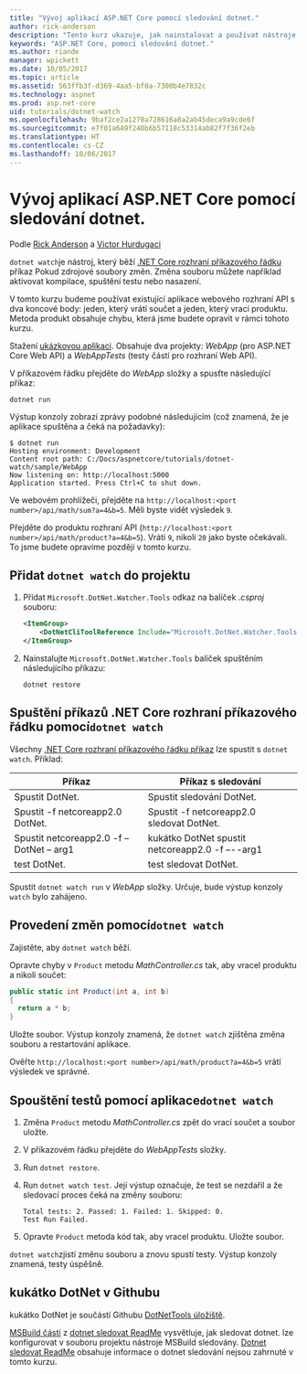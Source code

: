 ```yaml
---
title: "Vývoj aplikací ASP.NET Core pomocí sledování dotnet."
author: rick-anderson
description: "Tento kurz ukazuje, jak nainstalovat a používat nástroje sledovacích procesů (dotnet kukátko) souborů .NET Core CLI v aplikaci ASP.NET Core."
keywords: "ASP.NET Core, pomocí sledování dotnet."
ms.author: riande
manager: wpickett
ms.date: 10/05/2017
ms.topic: article
ms.assetid: 563ffb3f-d369-4aa5-bf0a-7300b4e7832c
ms.technology: aspnet
ms.prod: asp.net-core
uid: tutorials/dotnet-watch
ms.openlocfilehash: 9baf2ce2a1270a728616a8a2ab45deca9a9cde6f
ms.sourcegitcommit: e7f01a649f240b6b57118c53314ab82f7f36f2eb
ms.translationtype: HT
ms.contentlocale: cs-CZ
ms.lasthandoff: 10/06/2017
---
```

# <a name="developing-aspnet-core-apps-using-dotnet-watch"></a>Vývoj aplikací ASP.NET Core pomocí sledování dotnet.

Podle [Rick Anderson](https://twitter.com/RickAndMSFT) a [Victor Hurdugaci](https://twitter.com/victorhurdugaci)

`dotnet watch`je nástroj, který běží [.NET Core rozhraní příkazového řádku](/dotnet/core/tools) příkaz Pokud zdrojové soubory změn. Změna souboru můžete například aktivovat kompilace, spuštění testu nebo nasazení.

V tomto kurzu budeme používat existující aplikace webového rozhraní API s dva koncové body: jeden, který vrátí součet a jeden, který vrací produktu. Metoda produkt obsahuje chybu, která jsme budete opravit v rámci tohoto kurzu.

Stažení [ukázkovou aplikaci](https://github.com/aspnet/Docs/tree/master/aspnetcore/tutorials/dotnet-watch/sample). Obsahuje dva projekty: *WebApp* (pro ASP.NET Core Web API) a *WebAppTests* (testy částí pro rozhraní Web API).

V příkazovém řádku přejděte do *WebApp* složky a spusťte následující příkaz:

```console
dotnet run
```

Výstup konzoly zobrazí zprávy podobné následujícím (což znamená, že je aplikace spuštěna a čeká na požadavky):

```console
$ dotnet run
Hosting environment: Development
Content root path: C:/Docs/aspnetcore/tutorials/dotnet-watch/sample/WebApp
Now listening on: http://localhost:5000
Application started. Press Ctrl+C to shut down.
```

Ve webovém prohlížeči, přejděte na `http://localhost:<port number>/api/math/sum?a=4&b=5`. Měli byste vidět výsledek `9`.

Přejděte do produktu rozhraní API (`http://localhost:<port number>/api/math/product?a=4&b=5`). Vrátí `9`, nikoli `20` jako byste očekávali. To jsme budete opravíme později v tomto kurzu.

## <a name="add-dotnet-watch-to-a-project"></a>Přidat `dotnet watch` do projektu

1. Přidat `Microsoft.DotNet.Watcher.Tools` odkaz na balíček *.csproj* souboru:

    ```xml
    <ItemGroup>
        <DotNetCliToolReference Include="Microsoft.DotNet.Watcher.Tools" Version="2.0.0" />
    </ItemGroup> 
    ```

1. Nainstalujte `Microsoft.DotNet.Watcher.Tools` balíček spuštěním následujícího příkazu:
    
    ```console
    dotnet restore
    ```

## <a name="running-net-core-cli-commands-using-dotnet-watch"></a>Spuštění příkazů .NET Core rozhraní příkazového řádku pomocí`dotnet watch`

Všechny [.NET Core rozhraní příkazového řádku příkaz](/dotnet/core/tools#cli-commands) lze spustit s `dotnet watch`. Příklad:

| Příkaz | Příkaz s sledování |
| ---- | ----- |
| Spustit DotNet. | Spustit sledování DotNet. |
| Spustit -f netcoreapp2.0 DotNet. | Spustit -f netcoreapp2.0 sledovat DotNet. |
| Spustit netcoreapp2.0 -f – DotNet – arg1 | kukátko DotNet spustit netcoreapp2.0 -f –--arg1 |
| test DotNet. | test sledovat DotNet. |

Spustit `dotnet watch run` v *WebApp* složky. Určuje, bude výstup konzoly `watch` bylo zahájeno.

## <a name="making-changes-with-dotnet-watch"></a>Provedení změn pomocí`dotnet watch`

Zajistěte, aby `dotnet watch` běží.

Opravte chyby v `Product` metodu *MathController.cs* tak, aby vracel produktu a nikoli součet:

```csharp
public static int Product(int a, int b)
{
  return a * b;
} 
```

Uložte soubor. Výstup konzoly znamená, že `dotnet watch` zjištěna změna souboru a restartování aplikace.

Ověřte `http://localhost:<port number>/api/math/product?a=4&b=5` vrátí výsledek ve správné.

## <a name="running-tests-using-dotnet-watch"></a>Spouštění testů pomocí aplikace`dotnet watch`

1. Změna `Product` metodu *MathController.cs* zpět do vrací součet a soubor uložte.
1. V příkazovém řádku přejděte do *WebAppTests* složky.
1. Run `dotnet restore`.
1. Run `dotnet watch test`. Její výstup označuje, že test se nezdařil a že sledovací proces čeká na změny souboru:

     ```console
     Total tests: 2. Passed: 1. Failed: 1. Skipped: 0.
     Test Run Failed.
     ```

1. Opravte `Product` metoda kód tak, aby vracel produktu. Uložte soubor.

`dotnet watch`zjistí změnu souboru a znovu spustí testy. Výstup konzoly znamená, testy úspěšně.

## <a name="dotnet-watch-in-github"></a>kukátko DotNet v Githubu

kukátko DotNet je součástí Githubu [DotNetTools úložiště](https://github.com/aspnet/DotNetTools/tree/dev/src/Microsoft.DotNet.Watcher.Tools).

[MSBuild části](https://github.com/aspnet/DotNetTools/blob/dev/src/Microsoft.DotNet.Watcher.Tools/README.md#msbuild) z [dotnet sledovat ReadMe](https://github.com/aspnet/DotNetTools/blob/dev/src/Microsoft.DotNet.Watcher.Tools/README.md) vysvětluje, jak sledovat dotnet. lze konfigurovat v souboru projektu nástroje MSBuild sledovány. [Dotnet sledovat ReadMe](https://github.com/aspnet/DotNetTools/blob/dev/src/Microsoft.DotNet.Watcher.Tools/README.md) obsahuje informace o dotnet sledování nejsou zahrnuté v tomto kurzu.
